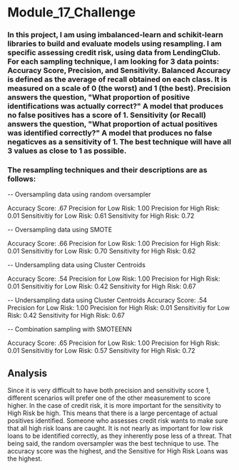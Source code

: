 # Module_17_Challenge

### In this project, I am using imbalanced-learn and schikit-learn libraries to build and evaluate models using resampling. I am specific assessing credit risk, using data from LendingClub. For each sampling technique, I am looking for 3 data points: Accuracy Score, Precision, and Sensitivity. Balanced Accuracy is defined as the average of recall obtained on each class. It is measured on a scale of 0 (the worst) and 1 (the best). Precision answers the question, "What proportion of positive identifications was actually correct?" A model that produces no false positives has a score of 1. Sensitivity (or Recall) answers the question, "What proportion of actual positives was identified correctly?" A model that produces no false negaticves as a sensitivity of 1. The best technique will have all 3 values as close to 1 as possible. 


### The resampling techniques and their descriptions are as follows: 

-- Oversampling data using random oversampler

Accuracy Score: .67
Precision for Low Risk: 1.00
Precision for High Risk: 0.01
Sensitivitiy for Low Risk: 0.61
Sensitivity for High Risk: 0.72

-- Oversampling data using SMOTE 

Accuracy Score: .66
Precision for Low Risk: 1.00
Precision for High Risk: 0.01
Sensitivitiy for Low Risk: 0.70
Sensitivity for High Risk: 0.62

-- Undersampling data using Cluster Centroids

Accuracy Score: .54
Precision for Low Risk: 1.00
Precision for High Risk: 0.01
Sensitivitiy for Low Risk: 0.42
Sensitivity for High Risk: 0.67

-- Undersampling data using Cluster Centroids
Accuracy Score: .54
Precision for Low Risk: 1.00
Precision for High Risk: 0.01
Sensitivitiy for Low Risk: 0.42
Sensitivity for High Risk: 0.67

-- Combination sampling with SMOTEENN

Accuracy Score: .65
Precision for Low Risk: 1.00
Precision for High Risk: 0.01
Sensitivitiy for Low Risk: 0.57
Sensitivity for High Risk: 0.72

## Analysis
Since it is very difficult to have both precision and sensitivity score 1, different scenarios will prefer one of the other measurement to score higher. In the case of credit risk, it is more important for the sensitivity to High Risk be high. This means that there is a large percentage of actual positives identified. Someone who assesses credit risk wants to make sure that all high risk loans are caught. It is not nearly as important for low risk loans to be identified correctly, as they inherently pose less of a threat. 
That being said, the random oversampler was the best technique to use. The accuracy score was the highest, and the Sensitive for High Risk Loans was the highest. 

